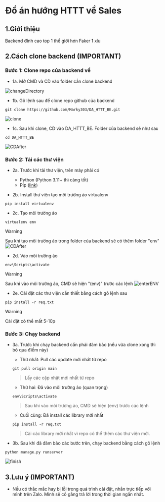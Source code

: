 # Đồ án hướng HTTT về Sales

## 1.Giới thiệu
Backend đỉnh cao top 1 thế giới hơn Faker 1 xíu

## 2.Cách clone backend (IMPORTANT)
### Bước 1: Clone repo của backend về
- 1a. Mở CMD và CD vào folder cần clone backend

![changeDirectory](https://media.discordapp.net/attachments/556788092023865355/1303642926622052414/GetIntoFolder.png?ex=672c7f96&is=672b2e16&hm=0bee57e5c271b0be202d4fe363232b52fa8fcdea2ab96cc15f244ab54f04254d&=&format=webp&quality=lossless&width=1441&height=229)

- 1b. Gõ lệnh sau để clone repo github của backend
```
git clone https://github.com/Marky303/DA_HTTT_BE.git
```
![clone](https://media.discordapp.net/attachments/556788092023865355/1303642927834337341/Cloning.png?ex=672c7f96&is=672b2e16&hm=fe98319cda9fb407866bae1413304612e4fe0d788c757682d6de48c9dae879cf&=&format=webp&quality=lossless&width=1441&height=325)

- 1c. Sau khi clone, CD vào DA_HTTT_BE. Folder của backend sẽ như sau
```
cd DA_HTTT_BE
```
![CDAfter](https://media.discordapp.net/attachments/556788092023865355/1303642927431680010/AfterCloning.png?ex=672c7f96&is=672b2e16&hm=69b00d96138f3ae00da16ff5d19c02700ea135c3629a3231e6583347d696e32a&=&format=webp&quality=lossless&width=1156&height=566)


### Bước 2: Tải các thư viện 
- 2a. Trước khi tải thư viện, trên máy phải có 
    + Python (Python 3.11+ thì càng tốt)
    + Pip ([link](https://packaging.python.org/en/latest/tutorials/installing-packages/))


- 2b. Install thư viện tạo môi trường ảo virtualenv 
```
pip install virtualenv
```

- 2c. Tạo môi trường ảo
```
virtualenv env
```
> [!WARNING]
> Sau khi tạo môi trường ảo trong folder của backend sẽ có thêm folder "env"
![CDAfter](https://media.discordapp.net/attachments/556788092023865355/1303642926282182717/envFolder.png?ex=672c7f96&is=672b2e16&hm=4e29c82718553c1daf59d800ecdb88b685f9d5fea0d8b50c87629ffec9ba3e0b&=&format=webp&quality=lossless&width=972&height=496)


- 2d. Vào môi trường ảo
``` 
env\Scripts\activate
```
> [!WARNING]
> Sau khi vào môi trường ảo, CMD sẽ hiện "(env)" trước các lệnh
![enterENV](https://media.discordapp.net/attachments/556788092023865355/1303642925984518185/Enterenv.png?ex=672c7f96&is=672b2e16&hm=c66970b6a8f0512aa9855da539dcf228d3a8386f01b239427342b25d2de78ed7&=&format=webp&quality=lossless&width=1345&height=130)


- 2e. Cài đặt các thư viện cần thiết bằng cách gõ lệnh sau
```
pip install -r req.txt
```
> [!WARNING]
> Cài đặt có thể mất 5-10p


### Bước 3: Chạy backend
- 3a. Trước khi chạy backend cần phải đảm bảo (nếu vừa clone xong thì bỏ qua điểm này)
    + Thứ nhất: Pull các update mới nhất từ repo
    ```
    git pull origin main
    ```
    > Lấy các cập nhật mới nhất từ repo

    + Thứ hai: Đã vào môi trường ảo (quan trọng)
    ```
    env\Scripts\activate
    ```
    > Sau khi vào môi trường ảo, CMD sẽ hiện (env) trước các lệnh

    + Cuối cùng: Đã install các library mới nhất 
    ```
    pip install -r req.txt
    ```
    > Cài các library mới nhất vì repo có thể thêm các thư viện mới.

- 3b. Sau khi đã đảm bảo các bước trên, chạy backend bằng cách gõ lệnh
```
python manage.py runserver
```
![finish](https://media.discordapp.net/attachments/556788092023865355/1303642927100071966/succeed.png?ex=672c7f96&is=672b2e16&hm=599227d7bc096ef0ff78f8bd176d13fb1a46161b7cb393a30e28ceeab1e832a5&=&format=webp&quality=lossless&width=1441&height=339)


## 3.Lưu ý (IMPORTANT)
- Nếu có thắc mắc hay bị lỗi trong quá trình cài đặt, nhắn trực tiếp với mình trên Zalo. Mình sẽ cố gắng trả lời trong thời gian ngắn nhất.




